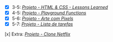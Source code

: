 
- [x] 3-5: _[Projeto - HTML & CSS - Lessons Learned](https://cristianbrum.github.io/cristianbrum.io/projects/project-lessons-learned/)_ 
- [x] 4-5: _[Projeto - Playground Functions](https://github.com/CristianBrum/cristianbrum.io/tree/master/projects/project-playground-functions)_
- [x] 5-6: _[Projeto - Arte com Pixels](https://cristianbrum.github.io/cristianbrum.io/projects/project-pixels-art/)_
- [x] 5-7: _[Projeto - Lista de tarefas](https://cristianbrum.github.io/cristianbrum.io/projects/project-todo-list/)_

[x] Extra: _[Projeto - Clone Netflix](https://cristianbrum.github.io/cristianbrum.io/projects/clone-netflix/)_
